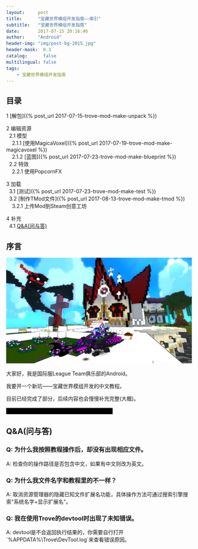 ```yaml
---
layout:     post
title:      "宝藏世界模组开发指南——索引"
subtitle:   "宝藏世界模组开发指南"
date:       2017-07-15 20:16:46
author:     "Android"
header-img: "img/post-bg-2015.jpg"
header-mask:  0.3
catalog:      false
multilingual: false
tags:
    - 宝藏世界模组开发指南
---
```

## 目录
1 [解包]({% post_url 2017-07-15-trove-mod-make-unpack %})

2 编辑资源  
&nbsp;&nbsp;2.1 模型  
&nbsp;&nbsp;&nbsp;&nbsp;2.1.1 [使用MagicaVoxel]({% post_url 2017-07-19-trove-mod-make-magicavoxel %})  
&nbsp;&nbsp;&nbsp;&nbsp;2.1.2 [蓝图]({% post_url 2017-07-23-trove-mod-make-blueprint %})  
&nbsp;&nbsp;2.2 特效  
&nbsp;&nbsp;&nbsp;&nbsp;2.2.1 使用PopcornFX

3 加载  
&nbsp;&nbsp;3.1 [测试]({% post_url 2017-07-23-trove-mod-make-test %})  
&nbsp;&nbsp;3.2 [制作TMod文件]({% post_url 2017-08-13-trove-mod-make-tmod %})  
&nbsp;&nbsp;&nbsp;&nbsp;3.2.1 上传Mod到Steam创意工坊

4 补充  
&nbsp;&nbsp;4.1 [Q&A(问与答)](#qa问与答)

## 序言
![Trove Character](/img/in-post/post-trove-mod-make-index.png)

大家好，我是国际服League  Team俱乐部的Android。

我要开一个新坑——宝藏世界模组开发的中文教程。

目前已经完成了部分，后续内容也会慢慢补充完整(大概)。

<font color="Black" style="background-color:Black">不知道有生之年能不能填完这个坑呢。_(:3」∠)_</font>

## Q&A(问与答)
<h3>Q: 为什么我按照教程操作后，却没有出现相应文件。</h3>
A: 检查你的操作路径是否包含中文，如果有中文则改为英文。

<h3>Q: 为什么我文件名字和教程里的不一样？</h3>
A: 取消资源管理器的隐藏已知文件扩展名功能，具体操作方法可通过搜索引擎搜索"系统名字+显示扩展名"。

<h3>Q: 我在使用Trove的devtool时出现了未知错误。</h3>
A: devtool是不会返回执行结果的，你需要自行打开`%APPDATA%\Trove\DevTool.log`来查看错误原因。
